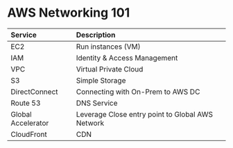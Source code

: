 # AWS Networking 101

| Service            | Description                                      |
| :----------------- | :----------------------------------------------- |
| EC2                | Run instances (VM)                               |
| IAM                | Identity & Access Management                     |
| VPC                | Virtual Private Cloud                            |
| S3                 | Simple Storage                                   |
| DirectConnect      | Connecting with On-Prem to AWS DC                |
| Route 53           | DNS Service                                      |
| Global Accelerator | Leverage Close entry point to Global AWS Network |
| CloudFront         | CDN                                              |
